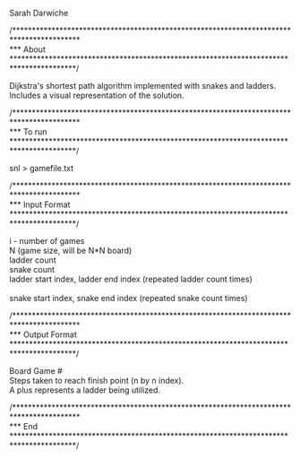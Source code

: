 Sarah Darwiche

/***************************************************************************************** <br>*** About</br>
 ****************************************************************************************/

Dijkstra's shortest path algorithm implemented with snakes and ladders.
<br> Includes a visual representation of the solution. </br>


/***************************************************************************************** <br>*** To run </br>
 ****************************************************************************************/
 
snl > gamefile.txt 

/***************************************************************************************** <br>*** Input Format</br>
 ****************************************************************************************/

i - number of games
<br>N (game size, will be N*N board) </br>
ladder count 
<br>snake count </br>
ladder start index, ladder end index (repeated ladder count times) </br>
<br>snake start index, snake end index (repeated snake count times) </br>

/***************************************************************************************** <br>*** Output Format</br>
 ****************************************************************************************/

Board Game #
<br>Steps taken to reach finish point (n by n index).</br>
A plus represents a ladder being utilized.

/***************************************************************************************** <br>*** End </br>
 ****************************************************************************************/



